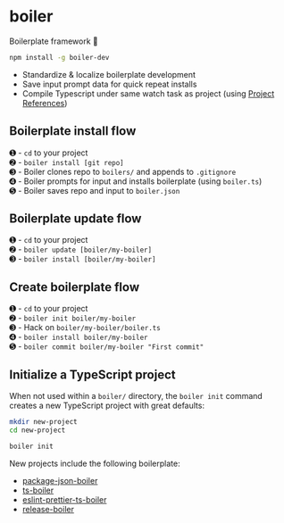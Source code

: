 # boiler

Boilerplate framework 🥘

```bash
npm install -g boiler-dev
```

- Standardize & localize boilerplate development
- Save input prompt data for quick repeat installs
- Compile Typescript under same watch task as project (using [Project References](typescriptlang.org/docs/handbook/project-references.html))

## Boilerplate install flow

➊ - `cd` to your project  
➋ - `boiler install [git repo]`  
➌ - Boiler clones repo to `boilers/` and appends to `.gitignore`  
➍ - Boiler prompts for input and installs boilerplate (using `boiler.ts`)  
➎ - Boiler saves repo and input to `boiler.json`

## Boilerplate update flow

➊ - `cd` to your project  
➋ - `boiler update [boiler/my-boiler]`  
➌ - `boiler install [boiler/my-boiler]`

## Create boilerplate flow

➊ - `cd` to your project  
➋ - `boiler init boiler/my-boiler`  
➌ - Hack on `boiler/my-boiler/boiler.ts`  
➍ - `boiler install boiler/my-boiler`  
➎ - `boiler commit boiler/my-boiler "First commit"`

## Initialize a TypeScript project

When not used within a `boiler/` directory, the `boiler init` command creates a new TypeScript project with great defaults:

```bash
mkdir new-project
cd new-project

boiler init
```

New projects include the following boilerplate:

- [package-json-boiler](https://github.com/boiler-dev/package-json-boiler)
- [ts-boiler](https://github.com/boiler-dev/ts-boiler)
- [eslint-prettier-ts-boiler](https://github.com/boiler-dev/eslint-prettier-ts-boiler)
- [release-boiler](https://github.com/boiler-dev/release-boiler)
